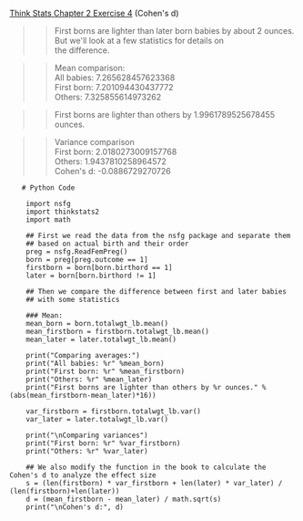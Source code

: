[Think Stats Chapter 2 Exercise 4](http://greenteapress.com/thinkstats2/html/thinkstats2003.html#toc24) (Cohen's d)


 >> First borns are lighter than later born babies by about 2 ounces. But we'll look at a few statistics for details on                         
    the difference.   

>> Mean comparison:  
>> All babies: 7.265628457623368  
>> First born: 7.201094430437772  
>> Others: 7.325855614973262  

>> First borns are lighter than others by 1.9961789525678455 ounces.  

>> Variance comparison  
>> First born: 2.0180273009157768  
>> Others: 1.9437810258964572  
>> Cohen's d:  -0.0886729270726
>>
>>   

       # Python Code

        import nsfg
        import thinkstats2
        import math

        ## First we read the data from the nsfg package and separate them
        ## based on actual birth and their order
        preg = nsfg.ReadFemPreg()
        born = preg[preg.outcome == 1]
        firstborn = born[born.birthord == 1]
        later = born[born.birthord != 1]

        ## Then we compare the difference between first and later babies
        ## with some statistics

        ### Mean:
        mean_born = born.totalwgt_lb.mean()
        mean_firstborn = firstborn.totalwgt_lb.mean()
        mean_later = later.totalwgt_lb.mean()

        print("Comparing averages:")
        print("All babies: %r" %mean_born)
        print("First born: %r" %mean_firstborn)
        print("Others: %r" %mean_later)
        print("First borns are lighter than others by %r ounces." %(abs(mean_firstborn-mean_later)*16))

        var_firstborn = firstborn.totalwgt_lb.var()
        var_later = later.totalwgt_lb.var()

        print("\nComparing variances")
        print("First born: %r" %var_firstborn)
        print("Others: %r" %var_later)

        ## We also modify the function in the book to calculate the Cohen's d to analyze the effect size
        s = (len(firstborn) * var_firstborn + len(later) * var_later) / (len(firstborn)+len(later))
        d = (mean_firstborn - mean_later) / math.sqrt(s)
        print("\nCohen's d:", d)
     
